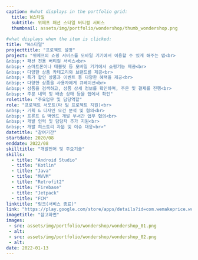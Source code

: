 ```yaml
---
caption: #what displays in the portfolio grid:
  title: W스타일
  subtitle: 위메프 패션 스타일 버티컬 서비스
  thumbnail: assets/img/portfolio/wondershop/thumb_wondershop.png
  
#what displays when the item is clicked:
title: "W스타일"
projecttitle: "프로젝트 설명"
project: "위메프의 쇼핑 서비스를 모바일 기기에서 이용할 수 있게 해주는 앱<br>
&nbsp;• 패션 전용 버티컬 서비스<br>
&nbsp;• 스마트폰이나 태블릿 등 모바일 기기에서 쇼핑기능 제공<br>
&nbsp;• 다양한 상품 카테고리와 브랜드를 제공<br>
&nbsp;• 특가 할인 상품과 이벤트 등 다양한 혜택을 제공<br>
&nbsp;• 다양한 상품을 사용자에게 큐레이션<br>
&nbsp;• 상품을 검색하고, 상품 상세 정보를 확인하며, 주문 및 결제를 진행<br>
&nbsp;• 주문 내역 및 배송 상태 등을 앱에서 확인"
roletitle: "주요업무 및 담당역할"
role: "프로젝트 서포트(타 팀 프로젝트 지원)<br>
&nbsp;• 기획 & 디자인 요건 분석 및 협의<br>
&nbsp;• 프론트 & 백엔드 개발 부서간 업무 협의<br>
&nbsp;• 개발 인력 및 담당자 추가 지원<br>
&nbsp;• 개발 히스토리 자문 및 이슈 대응<br>"
datetitle: "참여기간"
startdate: 2020/08
enddate: 2022/08
skilltitle: "개발언어 및 주요기술"
skills:
  - title: "Android Studio"
  - title: "Kotlin"
  - title: "Java"
  - title: "MVVM"
  - title: "Retrofit2"
  - title: "Firebase"
  - title: "Jetpack"
  - title: "FCM"
linktitle: "링크(서비스 종료)"
link: "https://play.google.com/store/apps/details?id=com.wemakeprice.wondershop"
imagetitle: "참고화면"
images:
 - src: assets/img/portfolio/wondershop/wondershop_01.png
 - alt: 
 - src: assets/img/portfolio/wondershop/wondershop_02.png
 - alt: 
date: 2022-01-13
---
```


